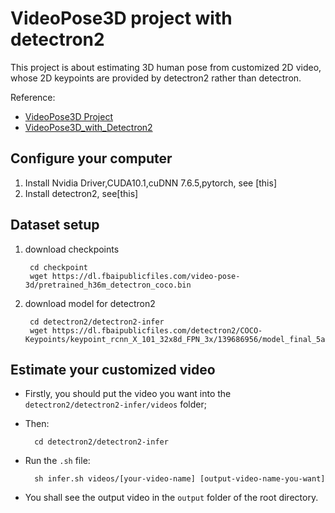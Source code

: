 # VideoPose3D project with detectron2

This project is about estimating 3D human pose from customized 2D video, whose 2D keypoints are provided by detectron2 rather than detectron.

Reference: 
- [VideoPose3D Project](https://github.com/facebookresearch/VideoPose3D)
- [VideoPose3D_with_Detectron2](https://github.com/darkAlert/VideoPose3d_with_Detectron2)

## Configure your computer
1. Install Nvidia Driver,CUDA10.1,cuDNN 7.6.5,pytorch, see [this]
2. Install detectron2, see[this]

## Dataset setup
1. download checkpoints

        cd checkpoint
        wget https://dl.fbaipublicfiles.com/video-pose-3d/pretrained_h36m_detectron_coco.bin

2. download model for detectron2

        cd detectron2/detectron2-infer
        wget https://dl.fbaipublicfiles.com/detectron2/COCO-Keypoints/keypoint_rcnn_X_101_32x8d_FPN_3x/139686956/model_final_5ad38f.pkl

## Estimate your customized video
- Firstly, you should put the video you want into the `detectron2/detectron2-infer/videos` folder;
- Then:

        cd detectron2/detectron2-infer
- Run the `.sh` file:
        
        sh infer.sh videos/[your-video-name] [output-video-name-you-want]
- You shall see the output video in the `output` folder of the root directory.